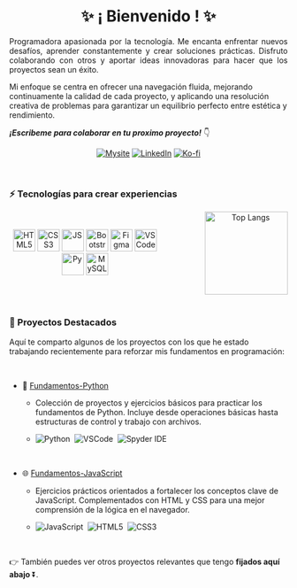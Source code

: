 <h1 align="center">✨ ¡ Bienvenido ! ✨</h1>
<p style = "text-align: justify;">
Programadora apasionada por la tecnología. Me encanta enfrentar nuevos desafíos, aprender constantemente y crear soluciones prácticas. Disfruto colaborando con otros y aportar ideas innovadoras para hacer que los proyectos sean un éxito.

Mi enfoque se centra en ofrecer una navegación fluida, mejorando continuamente la calidad de cada proyecto, y aplicando una resolución creativa de problemas para garantizar un equilibrio perfecto entre estética y rendimiento.
</p>

***¡Escribeme para colaborar en tu proximo proyecto!*** 👇


<div align="center" style="display: inline_block;">
  
 <a href="https://odrasanchezdev.super.site/">![Mysite](https://img.shields.io/badge/website-141a3c?style=for-the-badge)</a>
 <a href="https://www.linkedin.com/in/odrasanchez/">![LinkedIn](https://img.shields.io/badge/-LinkedIn-0077B5?style=for-the-badge)</a>
 <a href="https://ko-fi.com/odrasanchez">![Ko-fi](https://img.shields.io/badge/-Ko--fi-F16061?style=for-the-badge)</a>
 
</div>


<br>

### ⚡ Tecnologías para crear experiencias
<div align="center">
  <div style="display: flex; align-items: center; justify-content: center; gap: 40px;">
    <div>
      <img alt="HTML5" width="40" height="40" src="https://cdn.jsdelivr.net/gh/devicons/devicon/icons/html5/html5-plain-wordmark.svg" />
      <img alt="CSS3" width="40" height="40" src="https://cdn.jsdelivr.net/gh/devicons/devicon/icons/css3/css3-plain-wordmark.svg" />
      <img alt="JS" width="40" height="40" src="https://cdn.jsdelivr.net/gh/devicons/devicon@latest/icons/javascript/javascript-original.svg" />
      <img alt="Bootstrap" width="40" height="40" src="https://cdn.jsdelivr.net/gh/devicons/devicon@latest/icons/bootstrap/bootstrap-original-wordmark.svg" />
      <img alt="Figma" width="40" height="40" src="https://cdn.jsdelivr.net/gh/devicons/devicon@latest/icons/figma/figma-original.svg" />
      <img alt="VSCode" width="40" height="40" src="https://cdn.jsdelivr.net/gh/devicons/devicon@latest/icons/vscode/vscode-original.svg" />
      <img alt="Py" width="40" height="40" src="https://cdn.jsdelivr.net/gh/devicons/devicon/icons/python/python-original-wordmark.svg" />
      <img alt="MySQL" width="40" height="40" src="https://cdn.jsdelivr.net/gh/devicons/devicon/icons/mysql/mysql-plain-wordmark.svg" />
    </div>
    <br>
    <div>
      <img height="150" src="https://github-readme-stats.vercel.app/api/top-langs/?username=odrasanchez&layout=compact&locale=es&theme=holi" alt="Top Langs" />
    </div>
  </div>
</div>

<br>

### 🎯 Proyectos Destacados
<p>Aquí te comparto algunos de los proyectos con los que he estado trabajando recientemente para reforzar mis fundamentos en programación:</p>
<br>

- 🐍 <a href="https://github.com/odrasanchez/Fundamentos-Python">Fundamentos-Python</a>
  - <p> Colección de proyectos y ejercicios básicos para practicar los fundamentos de Python. Incluye desde operaciones básicas hasta estructuras de control y trabajo con archivos.</p>
  - <div style= "display:inline-block;"><img src="https://img.shields.io/badge/Python-3776AB?style=for-the-badge&logo=python&logoColor=white" alt="Python"/>&nbsp; <img src="https://img.shields.io/badge/VSCode-02458D?style=for-the-badge&logoColor=white" alt="VSCode"/>&nbsp; <img src="https://img.shields.io/badge/Spyder%20Ide-FF0000?style=for-the-badge&logo=spyder%20ide&logoColor=white" alt="Spyder IDE"/></div>

<br>

- 🌐 <a href="https://github.com/odrasanchez/Fundamentos-JavaScript">Fundamentos-JavaScript</a>
  - <p> Ejercicios prácticos orientados a fortalecer los conceptos clave de JavaScript. Complementados con HTML y CSS para una mejor comprensión de la lógica en el navegador.</p>
  - <div style= "display:inline-block;"><img src="https://img.shields.io/badge/JavaScript-323330?style=for-the-badge&logo=javascript&logoColor=F7DF1E" alt="JavaScript"/>&nbsp; <img src="https://img.shields.io/badge/HTML5-E34F26?style=for-the-badge&logo=html5&logoColor=white" alt="HTML5"/>&nbsp; <img src="https://img.shields.io/badge/CSS3-1572B6?style=for-the-badge&logo=css3&logoColor=white" alt="CSS3"/></div>

<br>
<p>👉 También puedes ver otros proyectos relevantes que tengo <strong>fijados aquí abajo</strong> ⏬.</p>

